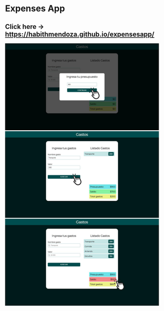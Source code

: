 # Expenses App
## Click here -> https://habithmendoza.github.io/expensesapp/

![](https://raw.githubusercontent.com/habithmendoza/expensesapp/master/expenseapp-1.jpg)
![](https://raw.githubusercontent.com/habithmendoza/expensesapp/master/expenseapp-2.jpg)
![](https://raw.githubusercontent.com/habithmendoza/expensesapp/master/expenseapp-3.jpg)
